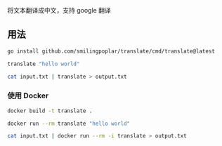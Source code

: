 将文本翻译成中文，支持 google 翻译

## 用法

```sh
go install github.com/smilingpoplar/translate/cmd/translate@latest
```

```sh
translate "hello world"

cat input.txt | translate > output.txt
```

### 使用 Docker

```sh
docker build -t translate .
```

```sh
docker run --rm translate "hello world"

cat input.txt | docker run --rm -i translate > output.txt
```
